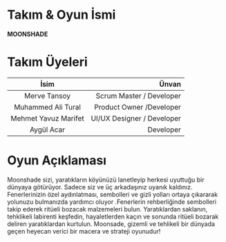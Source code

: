# Takım & Oyun İsmi
**MOONSHADE**

# Takım Üyeleri
| İsim  | Ünvan  |
|:-------:| -----:|
| Merve Tansoy | Scrum Master / Developer|
| Muhammed Ali Tural | Product Owner /Developer  |
| Mehmet Yavuz Marifet| UI/UX Designer / Developer |
| Aygül Acar| Developer |

# Oyun Açıklaması

Moonshade sizi, yaratıkların köyünüzü lanetleyip herkesi uyuttuğu bir dünyaya götürüyor. Sadece siz ve üç arkadaşınız uyanık kaldınız. Fenerlerinizin özel aydınlatması, sembolleri ve gizli yolları ortaya çıkararak yolunuzu bulmanızda yardımcı oluyor .Fenerlerin rehberliğinde sembolleri takip ederek ritüeli bozacak malzemeleri bulun. Yaratıklardan saklanın, tehklikeli labirenti keşfedin, hayaletlerden kaçın ve sonunda ritüeli bozarak deliren yaratıklardan kurtulun. Moonsade, gizemli ve tehlikeli bir dünyada geçen heyecan verici bir macera ve strateji oyunudur!




